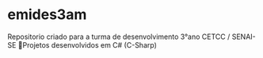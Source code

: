# emides3am
Repositorio criado para a turma de desenvolvimento 3°ano CETCC / SENAI-SE
🥋Projetos desenvolvidos em C# (C-Sharp)
